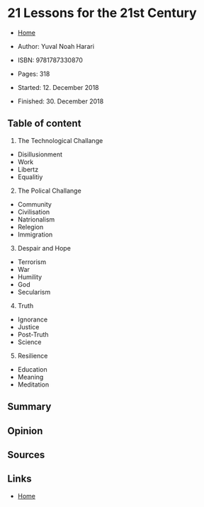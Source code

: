 # 21 Lessons for the 21st Century

- [Home](readme.md)


- Author: Yuval Noah Harari
- ISBN: 9781787330870
- Pages: 318
- Started: 12. December 2018
- Finished: 30. December 2018

## Table of content

1) The Technological Challange
  - Disillusionment
  - Work
  - Libertz
  - Equalitiy
2) The Polical Challange
  - Community
  - Civilisation
  - Natrionalism
  - Relegion
  - Immigration
3) Despair and Hope
  - Terrorism
  - War
  - Humility
  - God
  - Secularism
4) Truth
  - Ignorance
  - Justice
  - Post-Truth
  - Science
5) Resilience
  - Education
  - Meaning
  - Meditation

## Summary

## Opinion

## Sources

## Links

- [Home](Readme.md)
